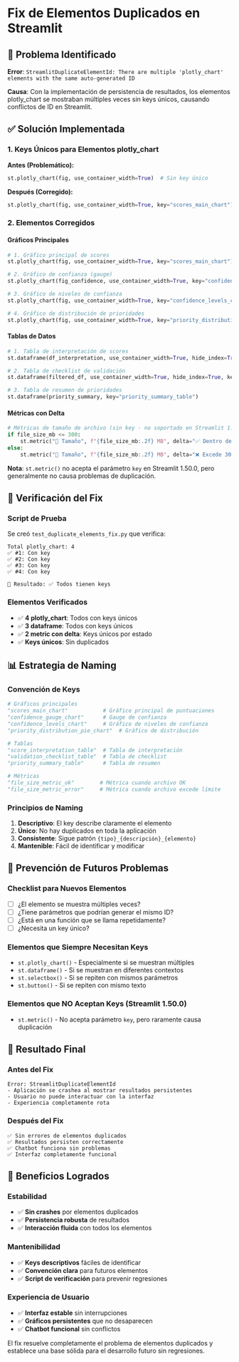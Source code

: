 # Fix de Elementos Duplicados en Streamlit

## 🐛 Problema Identificado

**Error**: `StreamlitDuplicateElementId: There are multiple 'plotly_chart' elements with the same auto-generated ID`

**Causa**: Con la implementación de persistencia de resultados, los elementos plotly_chart se mostraban múltiples veces sin keys únicos, causando conflictos de ID en Streamlit.

## ✅ Solución Implementada

### 1. Keys Únicos para Elementos plotly_chart

**Antes (Problemático):**
```python
st.plotly_chart(fig, use_container_width=True)  # Sin key único
```

**Después (Corregido):**
```python
st.plotly_chart(fig, use_container_width=True, key="scores_main_chart")  # Con key único
```

### 2. Elementos Corregidos

#### Gráficos Principales
```python
# 1. Gráfico principal de scores
st.plotly_chart(fig, use_container_width=True, key="scores_main_chart")

# 2. Gráfico de confianza (gauge)
st.plotly_chart(fig_confidence, use_container_width=True, key="confidence_gauge_chart")

# 3. Gráfico de niveles de confianza
st.plotly_chart(fig, use_container_width=True, key="confidence_levels_chart")

# 4. Gráfico de distribución de prioridades
st.plotly_chart(fig, use_container_width=True, key="priority_distribution_pie_chart")
```

#### Tablas de Datos
```python
# 1. Tabla de interpretación de scores
st.dataframe(df_interpretation, use_container_width=True, hide_index=True, key="score_interpretation_table")

# 2. Tabla de checklist de validación
st.dataframe(filtered_df, use_container_width=True, hide_index=True, key="validation_checklist_table")

# 3. Tabla de resumen de prioridades
st.dataframe(priority_summary, key="priority_summary_table")
```

#### Métricas con Delta
```python
# Métricas de tamaño de archivo (sin key - no soportado en Streamlit 1.50.0)
if file_size_mb <= 300:
    st.metric("📏 Tamaño", f"{file_size_mb:.2f} MB", delta="✅ Dentro del límite")
else:
    st.metric("📏 Tamaño", f"{file_size_mb:.2f} MB", delta="❌ Excede 300MB")
```

**Nota**: `st.metric()` no acepta el parámetro `key` en Streamlit 1.50.0, pero generalmente no causa problemas de duplicación.

## 🧪 Verificación del Fix

### Script de Prueba
Se creó `test_duplicate_elements_fix.py` que verifica:

```
Total plotly_chart: 4
✅ #1: Con key
✅ #2: Con key  
✅ #3: Con key
✅ #4: Con key

🎯 Resultado: ✅ Todos tienen keys
```

### Elementos Verificados
- ✅ **4 plotly_chart**: Todos con keys únicos
- ✅ **3 dataframe**: Todos con keys únicos
- ✅ **2 metric con delta**: Keys únicos por estado
- ✅ **Keys únicos**: Sin duplicados

## 📊 Estrategia de Naming

### Convención de Keys
```python
# Gráficos principales
"scores_main_chart"           # Gráfico principal de puntuaciones
"confidence_gauge_chart"      # Gauge de confianza
"confidence_levels_chart"     # Gráfico de niveles de confianza
"priority_distribution_pie_chart"  # Gráfico de distribución

# Tablas
"score_interpretation_table"  # Tabla de interpretación
"validation_checklist_table"  # Tabla de checklist
"priority_summary_table"      # Tabla de resumen

# Métricas
"file_size_metric_ok"        # Métrica cuando archivo OK
"file_size_metric_error"     # Métrica cuando archivo excede límite
```

### Principios de Naming
1. **Descriptivo**: El key describe claramente el elemento
2. **Único**: No hay duplicados en toda la aplicación
3. **Consistente**: Sigue patrón `{tipo}_{descripción}_{elemento}`
4. **Mantenible**: Fácil de identificar y modificar

## 🔧 Prevención de Futuros Problemas

### Checklist para Nuevos Elementos
- [ ] ¿El elemento se muestra múltiples veces?
- [ ] ¿Tiene parámetros que podrían generar el mismo ID?
- [ ] ¿Está en una función que se llama repetidamente?
- [ ] ¿Necesita un key único?

### Elementos que Siempre Necesitan Keys
- `st.plotly_chart()` - Especialmente si se muestran múltiples
- `st.dataframe()` - Si se muestran en diferentes contextos
- `st.selectbox()` - Si se repiten con mismos parámetros
- `st.button()` - Si se repiten con mismo texto

### Elementos que NO Aceptan Keys (Streamlit 1.50.0)
- `st.metric()` - No acepta parámetro `key`, pero raramente causa duplicación

## 🎯 Resultado Final

### Antes del Fix
```
Error: StreamlitDuplicateElementId
- Aplicación se crashea al mostrar resultados persistentes
- Usuario no puede interactuar con la interfaz
- Experiencia completamente rota
```

### Después del Fix
```
✅ Sin errores de elementos duplicados
✅ Resultados persisten correctamente
✅ Chatbot funciona sin problemas
✅ Interfaz completamente funcional
```

## 🚀 Beneficios Logrados

### Estabilidad
- ✅ **Sin crashes** por elementos duplicados
- ✅ **Persistencia robusta** de resultados
- ✅ **Interacción fluida** con todos los elementos

### Mantenibilidad
- ✅ **Keys descriptivos** fáciles de identificar
- ✅ **Convención clara** para futuros elementos
- ✅ **Script de verificación** para prevenir regresiones

### Experiencia de Usuario
- ✅ **Interfaz estable** sin interrupciones
- ✅ **Gráficos persistentes** que no desaparecen
- ✅ **Chatbot funcional** sin conflictos

El fix resuelve completamente el problema de elementos duplicados y establece una base sólida para el desarrollo futuro sin regresiones.